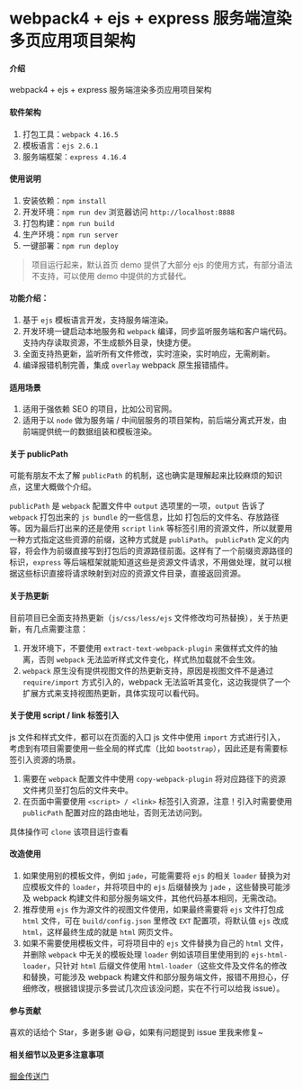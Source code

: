 # webpack4 + ejs + express 服务端渲染多页应用项目架构

#### 介绍

webpack4 + ejs + express 服务端渲染多页应用项目架构

#### 软件架构

1. 打包工具：`webpack 4.16.5`
2. 模板语言：`ejs 2.6.1`
3. 服务端框架：`express 4.16.4`

#### 使用说明

1. 安装依赖：`npm install`
2. 开发环境：`npm run dev` 浏览器访问 `http://localhost:8888`
3. 打包构建：`npm run build`
4. 生产环境：`npm run server`
5. 一键部署：`npm run deploy`

> 项目运行起来，默认首页 demo 提供了大部分 ejs 的使用方式，有部分语法不支持，可以使用 demo 中提供的方式替代。

#### 功能介绍：
1. 基于 `ejs` 模板语言开发，支持服务端渲染。
2. 开发环境一键启动本地服务和 `webpack` 编译，同步监听服务端和客户端代码。支持内存读取资源，不生成额外目录，快捷方便。
3. 全面支持热更新，监听所有文件修改，实时渲染，实时响应，无需刷新。
4. 编译报错机制完善，集成 `overlay` webpack 原生报错插件。

#### 适用场景
1. 适用于强依赖 SEO 的项目，比如公司官网。
2. 适用于以 `node` 做为服务端 / 中间层服务的项目架构，前后端分离式开发，由前端提供统一的数据组装和模板渲染。

#### 关于 publicPath

可能有朋友不太了解 `publicPath` 的机制，这也确实是理解起来比较麻烦的知识点，这里大概做个介绍。

`publicPath` 是 `webpack` 配置文件中 `output` 选项里的一项，`output` 告诉了 `webpack` 打包出来的 `js bundle` 的一些信息，比如
打包后的文件名、存放路径等。因为最后打出来的还是使用 `script` `link` 等标签引用的资源文件，所以就要用一种方式指定这些资源的前缀，这种方式就是 `publiPath`。
`publicPath` 定义的内容，将会作为前缀直接写到打包后的资源路径前面。这样有了一个前缀资源路径的标识，`express` 等后端框架就能知道这些是资源文件请求，不用做处理，就可以根据这些标识直接将请求映射到对应的资源文件目录，直接返回资源。


#### 关于热更新

目前项目已全面支持热更新（`js/css/less/ejs` 文件修改均可热替换），关于热更新，有几点需要注意：
1. 开发环境下，不要使用 `extract-text-webpack-plugin` 来做样式文件的抽离，否则 `webpack` 无法监听样式文件变化，样式热加载就不会生效。
2. `webpack` 原生没有提供视图文件的热更新支持，原因是视图文件不是通过 `require/import` 方式引入的，webpack 无法监听其变化，这边我提供了一个扩展方式来支持视图热更新，具体实现可以看代码。

#### 关于使用 script / link 标签引入
js 文件和样式文件，都可以在页面的入口 js 文件中使用 `import` 方式进行引入，考虑到有项目需要使用一些全局的样式库（比如 `bootstrap`），因此还是有需要标签引入资源的场景。

1. 需要在 `webpack` 配置文件中使用 `copy-webpack-plugin` 将对应路径下的资源文件拷贝至打包后的文件夹中。
2. 在页面中需要使用 `<script> / <link>` 标签引入资源，注意！引入时需要使用 `publicPath` 配置对应的路由地址，否则无法访问到。

具体操作可 `clone` 该项目运行查看

#### 改造使用

1. 如果使用别的模板文件，例如 `jade`，可能需要将 `ejs` 的相关 `loader` 替换为对应模板文件的 `loader`，并将项目中的 `ejs` 后缀替换为 `jade` ，这些替换可能涉及 webpack 构建文件和部分服务端文件，其他代码基本相同，无需改动。
2. 推荐使用 `ejs` 作为源文件的视图文件使用，如果最终需要将 `ejs` 文件打包成 `html` 文件，可在 `build/config.json` 里修改 `EXT` 配置项，将默认值 `ejs` 改成 `html`，这样最终生成的就是 `html` 网页文件。
3. 如果不需要使用模板文件，可将项目中的 `ejs` 文件替换为自己的 `html` 文件，并删除 `webpack` 中无关的模板处理  `loader` 例如该项目里使用到的 `ejs-html-loader`，只针对 `html` 后缀文件使用 `html-loader`（这些文件及文件名的修改和替换，可能涉及 webpack 构建文件和部分服务端文件，报错不用担心，仔细修改，根据错误提示多尝试几次应该没问题，实在不行可以给我 issue）。

#### 参与贡献

喜欢的话给个 Star，多谢多谢 😃😃，如果有问题提到 issue 里我来修复~

#### 相关细节以及更多注意事项
[掘金传送门](https://juejin.im/post/5cb1aabdf265da037b6101d3)

